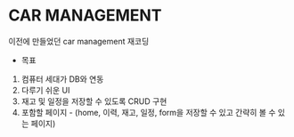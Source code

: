 
# CAR MANAGEMENT

이전에 만들었던 car management 재코딩

* 목표
1. 컴퓨터 세대가 DB와 연동
2. 다루기 쉬운 UI 
3. 재고 및 일정을 저장할 수 있도록 CRUD 구현
4. 포함할 페이지 - (home, 이력, 재고, 일정, form을 저장할 수 있고 간략히 볼 수 있는 페이지)

